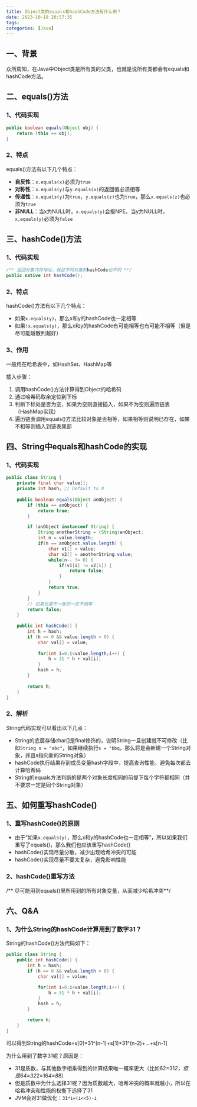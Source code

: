 ```yaml
---
title: Object类的equals和hashCode方法有什么用？
date: 2023-10-19 20:57:35
tags:
categories: [Java]
---
```


## 一、背景
众所周知，在Java中Object类是所有类的父类，也就是说所有类都会有equals和hashCode方法。

## 二、equals()方法
### 1、代码实现
```java
public boolean equals(Object obj) {
    return (this == obj);
}
```

### 2、特点
equals()方法有以下几个特点：
* **自反性**：`x.equals(x)`必须为`true`
* **对称性**：`x.equals(y)`与`y.equals(x)`的返回值必须相等
* **传递性**：`x.equals(y)`为`true`，`y.equals(z)`也为`true`，那么`x.equals(z)`也必须为`true`
* **非NULL**：当x为NULL时，`x.equals(y)`会报NPE。当y为NULL时，`x,equals(y)`必须为`false`

## 三、hashCode()方法
### 1、代码实现
```java
/** 返回对象内存地址，保证不同对象的hashCode也不同 **/
public native int hashCode();
```

### 2、特点
hashCode()方法有以下几个特点：
* 如果`x.equals(y)`，那么x和y的hashCode也一定相等
* 如果`!x.equals(y)`，那么x和y的hashCode有可能相等也有可能不相等（但是尽可能越散列越好）

### 3、作用
一般用在哈希表中，如HashSet、HashMap等

插入步骤：
1. 调用hashCode()方法计算得到Object的哈希码
2. 通过哈希码取余定位到下标
3. 判断下标处是否为空，如果为空则直接插入，如果不为空则遍历链表（HashMap实现）
4. 遍历链表调用equals()方法比较对象是否相等，如果相等则说明已存在，如果不相等则插入到链表尾部

## 四、String中equals和hashCode的实现

### 1、代码实现
```java
public class String {
    private final char value[];
    private int hash; // Default to 0
    
    public boolean equals(Object anObject) {
        if (this == anObject) {
            return true;
        }

        if (anObject instanceof String) {
            String anotherString = (String)anObject;
            int n = value.length;
            if(n == anObject.value.length) {
                char v1[] = value;
                char v2[] = anotherString.value;
                while(n-- != 0) {
                    if(v1[i] != v2[i]) {
                        return false;
                    }
                }
                return true;
            }
        }
        // 如果长度不一致则一定不相等
        return false;
    }
    
    public int hashCode() {
        int h = hash;
        if (h == 0 && value.length > 0) {
            char val[] = value;
            
            for(int i=0;i<value.length;i++) {
                h = 31 * h + val[i];
            }
            hash = h;
        }
        
        return h;
    }
}
```

### 2、解析
String代码实现可以看出以下几点：
* String的底层存储char[]是final修饰的，说明String一旦创建就不可修改（比如`String s = "abc"`，如果继续执行`s = "bbq`，那么将是会新建一个String对象，并且s指向新的String对象）
* hashCode执行结果存到成员变量hash字段中，提高查询性能，避免每次都去计算哈希码
* String的equals方法判断的是两个对象长度相同的前提下每个字符都相同（并不要求一定是同个String对象）

## 五、如何重写hashCode()
### 1、重写hashCode()的原则
* 由于“如果`x.equals(y)`，那么x和y的hashCode也一定相等”，所以如果我们重写了equals()，那么我们也应该重写hashCode()
* hashCode()实现尽量分散，减少出现哈希冲突的可能
* hashCode()实现尽量不要太复杂，避免影响性能

### 2、hashCode()重写方法
/** 尽可能用到equals()里所用到的所有对象变量，从而减少哈希冲突**/

## 六、Q&A
### 1、为什么String的hashCode计算用到了数字31？
String的hashCode()方法代码如下：
```java
public class String {
    public int hashCode() {
        int h = hash;
        if (h == 0 && value.length > 0) {
            char val[] = value;

            for(int i=0;i<value.length;i++) {
                h = 31 * h + val[i];
            }
            hash = h;
        }

        return h;
    }
}
```

可以得到String的hashCode=s[0]*31^(n-1)+s[1]*31^(n-2)+...+s[n-1]

为什么用到了数字31呢？原因是：
* 31是质数，与其他数字相乘得到的计算结果唯一概率更大（比如62=31*2，但是64=32*2=16*4=8*8）
* 但是质数中为什么选择31呢？因为质数越大，哈希冲突的概率就越小，所以在哈希冲突和性能的权衡下选择了31
* JVM会对31做优化：`31*i=(i<<5)-i`







